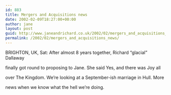 ```yaml
---
id: 883
title: Mergers and Acquisitions news
date: 2002-02-09T18:27:00+00:00
author: jane
layout: post
guid: http://www.janeandrichard.co.uk/2002/02/mergers_and_acquisitions_news
permalink: /2002/02/mergers_and_acquisitions_news/
---
```

BRIGHTON, UK, Sat: After almost 8 years together, Richard &#8220;glacial&#8221; Dallaway
  
finally got round to proposing to Jane. She said Yes, and there was Joy all
  
over The Kingdom. We&#8217;re looking at a September-ish marriage in Hull. More
  
news when we know what the hell we&#8217;re doing.